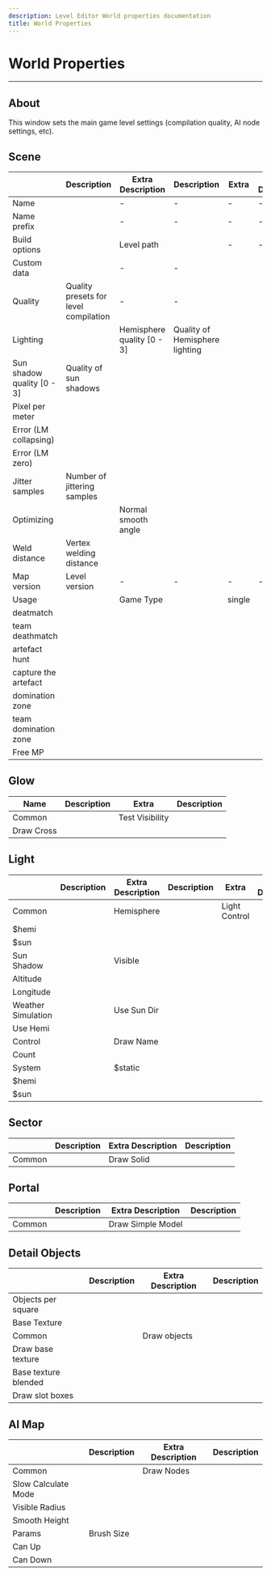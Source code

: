 ```yaml
---
description: Level Editor World properties documentation
title: World Properties
---
```


# World Properties

___

## About

This window sets the main game level settings (compilation quality, AI node settings, etc).

## Scene

<table>
  <thead>
    <tr>
      <th />
      <th>Description</th>
      <th>Extra Description</th>
      <th>Description</th>
      <th>Extra</th>
      <th>Extra Description</th>
    </tr>
  </thead>
  <tbody>
    <tr>
      <td>Name</td>
      <td />
      <td>-</td>
      <td>-</td>
      <td>-</td>
      <td>-</td>
    </tr>
    <tr>
      <td>Name prefix</td>
      <td />
      <td>-</td>
      <td>-</td>
      <td>-</td>
      <td>-</td>
    </tr>
    <tr>
      <td rowSpan={11}>Build options</td>
      <td rowSpan={11} />
      <td>Level path</td>
      <td />
      <td>-</td>
      <td>-</td>
    </tr>
    <tr>
      <td>Custom data</td>
      <td />
      <td>-</td>
      <td>-</td>
    </tr>
    <tr>
      <td>Quality</td>
      <td>Quality presets for level compilation</td>
      <td>-</td>
      <td>-</td>
    </tr>
    <tr>
      <td rowSpan={6}>Lighting</td>
      <td rowSpan={6} />
      <td>Hemisphere quality [0 - 3]</td>
      <td>Quality of Hemisphere lighting</td>
    </tr>
    <tr>
      <td>Sun shadow quality [0 - 3]</td>
      <td>Quality of sun shadows</td>
    </tr>
    <tr>
      <td>Pixel per meter</td>
      <td />
    </tr>
    <tr>
      <td>Error (LM collapsing)</td>
      <td />
    </tr>
    <tr>
      <td>Error (LM zero)</td>
      <td />
    </tr>
    <tr>
      <td>Jitter samples</td>
      <td>Number of jittering samples</td>
    </tr>
    <tr>
      <td rowSpan={2}>Optimizing</td>
      <td rowSpan={2} />
      <td>Normal smooth angle</td>
      <td />
    </tr>
    <tr>
      <td>Weld distance</td>
      <td>Vertex welding distance</td>
    </tr>
    <tr>
      <td>Map version</td>
      <td>Level version</td>
      <td>-</td>
      <td>-</td>
      <td>-</td>
      <td>-</td>
    </tr>
    <tr>
      <td rowSpan={8}>Usage</td>
      <td rowSpan={8} />
      <td rowSpan={8}>Game Type</td>
      <td rowSpan={8} />
      <td>single</td>
      <td />
    </tr>
    <tr>
      <td>deatmatch</td>
      <td />
    </tr>
    <tr>
      <td>team deathmatch</td>
      <td />
    </tr>
    <tr>
      <td>artefact hunt</td>
      <td />
    </tr>
    <tr>
      <td>capture the artefact</td>
      <td />
    </tr>
    <tr>
      <td>domination zone</td>
      <td />
    </tr>
    <tr>
      <td>team domination zone</td>
      <td />
    </tr>
    <tr>
      <td>Free MP</td>
      <td />
    </tr>
  </tbody>
</table>

## Glow

<table>
  <thead>
    <tr>
      <th>Name</th>
      <th>Description</th>
      <th>Extra</th>
      <th>Description</th>
    </tr>
  </thead>
  <tbody>
    <tr>
      <td rowSpan={2}>Common</td>
      <td rowSpan={2} />
      <td>Test Visibility</td>
      <td />
    </tr>
    <tr>
      <td>Draw Cross</td>
      <td />
    </tr>
  </tbody>
</table>

## Light

<table>
  <thead>
    <tr>
      <th />
      <th>Description</th>
      <th>Extra Description</th>
      <th>Description</th>
      <th>Extra</th>
      <th>Extra Description</th>
      <th>Extra</th>
      <th>Extra Description</th>
    </tr>
  </thead>
  <tbody>
    <tr>
      <td rowSpan={13}>Common</td>
      <td rowSpan={13} />
      <td rowSpan={3}>Hemisphere</td>
      <td rowSpan={3} />
      <td rowSpan={3}>Light Control</td>
      <td rowSpan={3} />
      <td>$static</td>
      <td />
    </tr>
    <tr>
      <td>$hemi</td>
      <td />
    </tr>
    <tr>
      <td>$sun</td>
      <td />
    </tr>
    <tr>
      <td rowSpan={5}>Sun Shadow</td>
      <td rowSpan={5} />
      <td>Visible</td>
      <td />
      <td />
      <td />
    </tr>
    <tr>
      <td>Altitude</td>
      <td />
      <td />
      <td />
    </tr>
    <tr>
      <td>Longitude</td>
      <td />
      <td />
      <td />
    </tr>
    <tr>
      <td rowSpan={2}>Weather Simulation</td>
      <td rowSpan={2} />
      <td>Use Sun Dir</td>
      <td />
    </tr>
    <tr>
      <td>Use Hemi</td>
      <td />
    </tr>
    <tr>
      <td rowSpan={5}>Control</td>
      <td rowSpan={5} />
      <td>Draw Name</td>
      <td />
      <td />
      <td />
    </tr>
    <tr>
      <td>Count</td>
      <td />
      <td />
      <td />
    </tr>
    <tr>
      <td rowSpan={3}>System</td>
      <td rowSpan={3} />
      <td>$static</td>
      <td />
    </tr>
    <tr>
      <td>$hemi</td>
      <td />
    </tr>
    <tr>
      <td>$sun</td>
      <td />
    </tr>
  </tbody>
</table>

## Sector

<table>
  <thead>
    <tr>
      <th />
      <th>Description</th>
      <th>Extra Description</th>
      <th>Description</th>
    </tr>
  </thead>
  <tbody>
    <tr>
      <td>Common</td>
      <td />
      <td>Draw Solid</td>
      <td />
    </tr>
  </tbody>
</table>

## Portal

<table>
  <thead>
    <tr>
      <th />
      <th>Description</th>
      <th>Extra Description</th>
      <th>Description</th>
    </tr>
  </thead>
  <tbody>
    <tr>
      <td>Common</td>
      <td />
      <td>Draw Simple Model</td>
      <td />
    </tr>
  </tbody>
</table>

## Detail Objects

<table>
  <thead>
    <tr>
      <th />
      <th>Description</th>
      <th>Extra Description</th>
      <th>Description</th>
    </tr>
  </thead>
  <tbody>
    <tr>
      <td>Objects per square</td>
      <td />
      <td />
      <td />
    </tr>
    <tr>
      <td>Base Texture</td>
      <td />
      <td />
      <td />
    </tr>
    <tr>
      <td rowSpan={4}>Common</td>
      <td rowSpan={4} />
      <td>Draw objects</td>
      <td />
    </tr>
    <tr>
      <td>Draw base texture</td>
      <td />
    </tr>
    <tr>
      <td>Base texture blended</td>
      <td />
    </tr>
    <tr>
      <td>Draw slot boxes</td>
      <td />
    </tr>
  </tbody>
</table>

## AI Map

<table>
  <thead>
    <tr>
      <th />
      <th>Description</th>
      <th>Extra Description</th>
      <th>Description</th>
    </tr>
  </thead>
  <tbody>
    <tr>
      <td rowSpan={4}>Common</td>
      <td rowSpan={7} />
      <td>Draw Nodes</td>
      <td />
    </tr>
    <tr>
      <td>Slow Calculate Mode</td>
      <td />
    </tr>
    <tr>
      <td>Visible Radius</td>
      <td />
    </tr>
    <tr>
      <td>Smooth Height</td>
      <td />
    </tr>
    <tr>
      <td rowSpan={3}>Params</td>
      <td>Brush Size</td>
      <td />
    </tr>
    <tr>
      <td>Can Up</td>
      <td />
    </tr>
    <tr>
      <td>Can Down</td>
      <td />
    </tr>
  </tbody>
</table>

